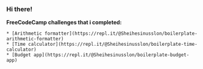 ### Hi there!



**FreeCodeCamp challenges that i completed:**
```
* [Arithmetic formatter](https://repl.it/@Sheihesinusslon/boilerplate-arithmetic-formatter)
* [Time calculator](https://repl.it/@Sheihesinusslon/boilerplate-time-calculator)
* [Budget app](https://repl.it/@Sheihesinusslon/boilerplate-budget-app)
```
